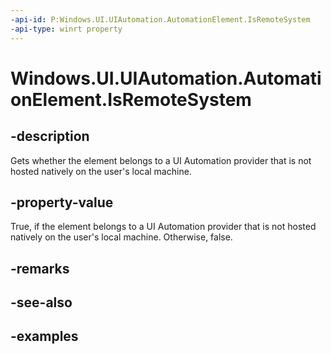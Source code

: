 ```yaml
---
-api-id: P:Windows.UI.UIAutomation.AutomationElement.IsRemoteSystem
-api-type: winrt property
---
```


# Windows.UI.UIAutomation.AutomationElement.IsRemoteSystem

<!--
public bool IsRemoteSystem { get; }
-->

## -description

Gets whether the element belongs to a UI Automation provider that is not hosted natively on the user's local machine.

## -property-value

True, if the element belongs to a UI Automation provider that is not hosted natively on the user's local machine. Otherwise, false.

## -remarks

## -see-also

## -examples
